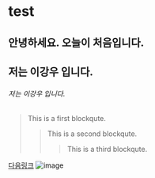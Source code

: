 # test

## 안녕하세요. 오늘이 처음입니다.
## 저는 이강우 입니다.
###### 저는 이강우 입니다.


> This is a first blockqute.
>	> This is a second blockqute.
>	>	> This is a third blockqute.


[다음링크](https://www.daum.net/)
![image](https://user-images.githubusercontent.com/80079684/110879008-927fb580-831f-11eb-9743-bc62f739d780.png)
